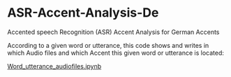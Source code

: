 # ASR-Accent-Analysis-De
Accented speech Recognition  (ASR) Accent Analysis for German Accents

According to a given word or utterance, this code shows and writes in which Audio files and which Accent this given word or utterance is located:

[Word_utterance_audiofiles.ipynb](https://github.com/MohamedMesto/ASR-Accent-Analysis-De/blob/main/Word_utterance_audiofiles.ipynb)

